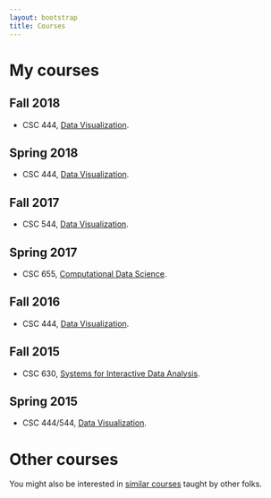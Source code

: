 ```yaml
---
layout: bootstrap
title: Courses
---
```


# My courses

## Fall 2018

- CSC 444, [Data Visualization](/courses/fal18/csc444/).

## Spring 2018

- CSC 444, [Data Visualization](/courses/spr18/csc444/).
  
## Fall 2017

- CSC 544, [Data Visualization](/courses/fal17/csc544/).

## Spring 2017

- CSC 655, [Computational Data Science](/courses/spr17/cs655/).

## Fall 2016

- CSC 444, [Data Visualization](/courses/fal16/cs444).

## Fall 2015

- CSC 630, [Systems for Interactive Data Analysis](/courses/fal15/cs630).

## Spring 2015

- CSC 444/544,
  [Data Visualization](/courses/spr15/cs444).
 
# Other courses

You might also be interested in [similar courses](other_courses.html) taught by other folks.
